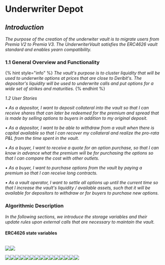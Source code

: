# Underwriter Depot

## _Introduction_

_The purpose of the creation of the underwiter vault is to migrate users from Premia V2 to Premia V3. The UnderwriterVault satisfies the ERC4626 vault standard and enables yearn compatibility._

### 1.1 General Overview and Functionality

{% hint style="info" %}
_The vault's purpose is to cluster liquidity that will be used to underwrite options at prices that are close to Deribit's. The depositor's liquidity will be used to underwrite calls and put options for a wide set of strikes and maturities._
{% endhint %}

_1.2 User Stories_

_• As a depositor, I want to deposit collateral into the vault so that I can receive shares that can later be redeemed for the premium and spread that is made by selling options to buyers in addition to my original deposit._

_• As a depositor, I want to be able to withdraw from a vault when there is capital available so that I can recover my collateral and realize the pro-rata P\&L from the time spent in the vault._

_• As a buyer, I want to receive a quote for an option purchase, so that I can know in advance what the premium will be for purchasing the options so that I can compare the cost with other outlets._

_• As a buyer, I want to purchase options from the vault by paying a premium so that I can receive long contracts._

_• As a vault operator, I want to settle all options up until the current time so that I increase the vault's liquidity / available assets, such that it will be available for depositors to withdraw or for buyers to purchase new options._

### Algorithmic Description

_In the following sections, we introduce the storage variables and their update rules upon external calls that are necessary to maintain the vault._

#### ERC4626 state variables

<figure><img src="../../.gitbook/assets/image (3).png" alt=""><figcaption></figcaption></figure>

![](<../../.gitbook/assets/image (11).png>)![](<../../.gitbook/assets/image (15).png>)

![](<../../.gitbook/assets/image (10).png>)![](<../../.gitbook/assets/image (16).png>)![](<../../.gitbook/assets/image (7).png>)![](<../../.gitbook/assets/image (5).png>)![](<../../.gitbook/assets/image (14).png>)![](<../../.gitbook/assets/image (6).png>)![](<../../.gitbook/assets/image (2).png>)![](<../../.gitbook/assets/image (8).png>)![](<../../.gitbook/assets/image (4).png>)![](../../.gitbook/assets/image.png)![](<../../.gitbook/assets/image (17).png>)![](<../../.gitbook/assets/image (1).png>)![](<../../.gitbook/assets/image (12).png>)![](<../../.gitbook/assets/image (18).png>)![](<../../.gitbook/assets/image (9).png>)
